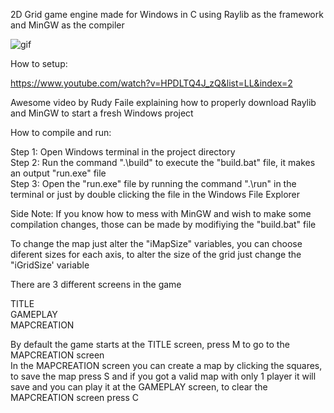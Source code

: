 2D Grid game engine made for Windows in C using Raylib as the framework and MinGW as the compiler  

![gif](https://github.com/user-attachments/assets/56afbdc9-711d-43b1-ba50-6a7f01cd99d9)

How to setup:  

https://www.youtube.com/watch?v=HPDLTQ4J_zQ&list=LL&index=2  

Awesome video by Rudy Faile explaining how to properly download Raylib and MinGW to start a fresh Windows project  

How to compile and run:  

Step 1: Open Windows terminal in the project directory  
Step 2: Run the command ".\build" to execute the "build.bat" file, it makes an output "run.exe" file  
Step 3: Open the "run.exe" file by running the command ".\run" in the terminal or just by double clicking the file in the Windows File Explorer  

Side Note: If you know how to mess with MinGW and wish to make some compilation changes, those can be made by modifiying the "build.bat" file   

To change the map just alter the "iMapSize" variables, you can choose diferent sizes for each axis, to alter the size of the grid just change the "iGridSize' variable    

There are 3 different screens in the game  
  
TITLE  
GAMEPLAY  
MAPCREATION  

By default the game starts at the TITLE screen, press M to go to the MAPCREATION screen  
In the MAPCREATION screen you can create a map by clicking the squares, to save the map press S and if you got a valid map with only 1 player it will save and you can play it at the GAMEPLAY screen, to clear the MAPCREATION screen press C

